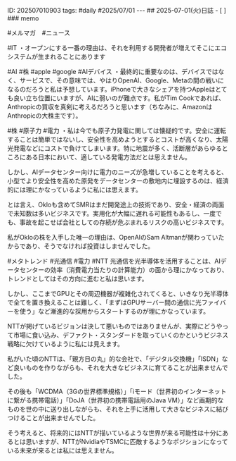 ID: 202507010903 tags: #daily #2025/07/01 --- ## 2025-07-01(火)日誌 - [ ] ### memo

#メルマガ　#ニュース

#IT
・オープンにする一番の理由は、それを利用する開発者が増えてそこにエコシステムが生まれることにあります  

#AI #株 #apple #google #AIデバイス
・最終的に重要なのは、デバイスではなく、サービスで、その意味では、やはりOpenAI、Google、Metaの間の戦いになるのだろうと私は予想しています。iPhoneで大きなシェアを持つAppleはとても良い立ち位置にいますが、AIに弱いのが難点です。私がTim Cookであれば、Anthropicの買収を真剣に考えるだろうと思います（ちなみに、AmazonはAnthropicの大株主です）。

#株 #原子力 #電力
・私は今でも原子力発電に関しては懐疑的です。安全に運転することは簡単ではないし、安全性を高めようとするとコストが高くなり、太陽光発電などにコストで負けてしまいます。特に地震が多く、活断層があらゆるところにある日本において、適している発電方法だとは思えません。

しかし、AIデータセンター向けに電力のニーズが急増していることを考えると、小型でより安全性を高めた原発をデータセンターの敷地内に埋設するのは、経済的には理にかなっているように私には思えます。

とは言え、Okloも含めてSMRはまだ開発途上の技術であり、安全・経済の両面で未知数は多いビジネスです。実用化が大幅に遅れる可能性もあるし、一度でも、事故を起こせば会社としての存続が危ぶまれるリスクの高いビジネスです。

私がOkloの株を入手した唯一の理由は、OpenAIのSam Altmanが関わっていたからであり、そうでなければ投資はしませんでした。

#メタトレンド #光通信 #電力 #NTT 
光通信を光半導体を活用することは、AIデータセンターの効率（消費電力当たりの計算能力）の面から理にかなっており、トレンドとしてはその方向に進むと私は思います。

しかし、ここまでGPUとその周辺機器が複雑化されてくると、いきなり光半導体で全てを置き換えることは難しく、「まずはGPUサーバー間の通信に光ファイバーを使う」など漸進的な採用からスタートするのが理にかなっています。

NTTが掲げているビジョンは決して悪いものではありませんが、実際にどうやって市場に食い込み、デファクト・スタンダードを取っていくのかというビジネス戦略に欠けているように私には見えます。

私がいた頃のNTTは、「親方日の丸」的な会社で、「デジタル交換機」「ISDN」など良いものを作りながらも、それを大きなビジネスに育てることが出来ませんでした。

その後も「WCDMA（3Gの世界標準規格）」「iモード（世界初のインターネットに繋がる携帯電話）」「DoJA（世界初の携帯電話用のJava VM）」など画期的なものを世の中に送り出しながらも、それを上手に活用して大きなビジネスに結びつけることが出来ませんでした。

そう考えると、将来的にはNTTが描いているような世界が来る可能性は十分にあるとは思いますが、NTTがNvidiaやTSMCに匹敵するようなポジションになっている未来が来るとは私には思えません。


